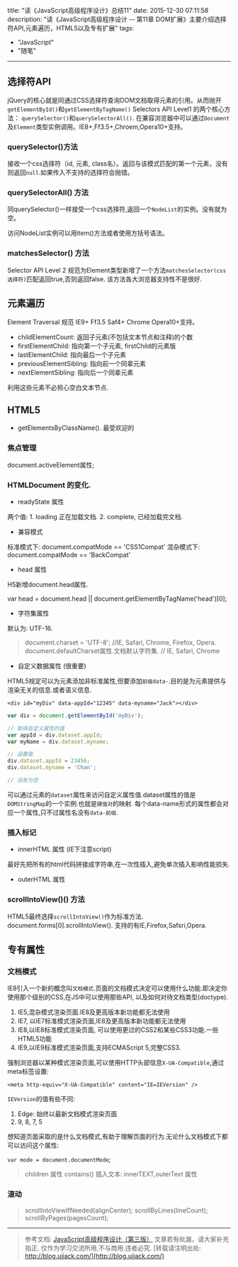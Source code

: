 title: "读《JavaScript高级程序设计》总结11"
date: 2015-12-30 07:11:58
description: "读《JavaScript高级程序设计 -- 第11章 DOM扩展》主要介绍选择符API,元素遍历，HTML5以及专有扩展"
tags:
- "JavaScript"
- "随笔"
---

## 选择符API

jQuery的核心就是同通过CSS选择符查询DOM文档取得元素的引用。从而抛开`getElementById()`和`getElementByTagName()`
Selectors API Level1 的两个核心方法： `querySelector()`和`querySelectorAll()`.
在兼容浏览器中可以通过`Document`及`Element`类型实例调用。IE8+,Ff3.5+,Chroem,Opera10+支持。

### querySelector()方法

接收一个css选择符（id, 元素, class名）。返回与该模式匹配的第一个元素，没有则返回`null`.如果传入不支持的选择符会抛错。

### querySelectorAll() 方法

同querySelector()一样接受一个css选择符,返回一个`NodeList`的实例。没有就为空。

访问NodeList实例可以用item()方法或者使用方括号语法。

### matchesSelector() 方法

Selector API Level 2 规范为Element类型新增了一个方法`matchesSelector(css选择符)`匹配返回true,否则返回false.
该方法各大浏览器支持性不是很好.

## 元素遍历

Element Traversal 规范 IE9+ Ff3.5 Saf4+ Chrome Opera10+支持。

- childElementCount: 返回子元素(不包括文本节点和注释)的个数
- firstElementChild: 指向第一个子元素, firstChild的元素版
- lastElementChild: 指向最后一个子元素
- previousElementSibling: 指向前一个同辈元素
- nextElementSibling: 指向后一个同辈元素

利用这些元素不必担心空白文本节点.

## HTML5

- getElementsByClassName(). 最受欢迎的

### 焦点管理

document.activeElement属性;

### HTMLDocument 的变化.

- readyState 属性

两个值: 1. loading 正在加载文档. 2. complete, 已经加载完文档.

- 兼容模式

标准模式下: document.compatMode == 'CSS1Compat'
混杂模式下: document.compatMode == 'BackCompat'

- head 属性

H5新增document.head属性.

var head = document.head || document.getElementByTagName('head')[0];

- 字符集属性

默认为: UTF-16.
> document.charset = 'UTF-8'; //IE, Safari, Chrome, Firefox, Opera.
> document.defaultCharset属性.文档默认字符集. // IE, Safari, Chrome

- 自定义数据属性 (很重要)

HTML5规定可以为元素添加非标准属性,但要添加`前缀data-`.目的是为元素提供与渲染无关的信息.或者语义信息.

```plain
<div id="myDiv" data-appId="12345" data-myname="Jack"></div>
```

```js
var div = document.getElementById('myDiv');

// 取得自定义属性的值
var appId = div.dataset.appId;
var myName = div.dataset.myname;

// 设置值
div.dataset.appId = 23456;
div.dataset.myname = 'Chan';

// 没有为空
```
可以通过元素的`dataset`属性来访问自定义属性值.dataset属性的值是`DOMStringMap`的一个实例.也就是`键值对`的映射.
每个data-name形式的属性都会对应一个属性,只不过属性名没有`data-前缀`.

### 插入标记

- innerHTML 属性 (IE下注意script)

最好先把所有的html代码拼接成字符串,在一次性插入,避免单次插入影响性能损失.

- outerHTML 属性

### scrollIntoView()() 方法

HTML5最终选择`scrollIntoView()`作为标准方法. document.forms[0].scrollIntoView(). 支持的有IE,Firefox,Safsri,Opera.

## 专有属性

### 文档模式

IE8引入一个新的概念叫`文档模式`.页面的文档模式决定可以使用什么功能.即决定你使用那个级别的CSS,在JS中可以使用那些API,
以及如何对待文档类型(doctype).
1. IE5,混杂模式渲染页面.IE8及更高版本新功能都无法使用
2. IE7, 以IE7标准模式渲染页面,IE8及更高版本新功能都无法使用
3. IE8,以IE8标准模式渲染页面, 可以使用更过的CSS2和某些CSS3功能.一些HTML5功能
4. IE9,以IE9标准模式渲染页面,支持ECMAScript 5,完整CSS3.

强制浏览器以某种模式渲染页面,可以使用HTTP头部信息`X-UA-Compatible`,通过meta标签设置:

```plain
<meta http-equiv="X-UA-Compatible" content="IE=IEVersion" />
```

`IEVersion`的值有些不同:
1. Edge: 始终以最新文档模式渲染页面
2. 9, 8, 7, 5

想知道页面采取的是什么文档模式,有助于理解页面的行为.无论什么文档模式下都可以访问这个属性:

`var mode = document.documentMode`;

> children 属性
> contains()
> 插入文本: innerTEXT,outerText 属性

### 滚动

> scrollIntoViewIfNeeded(alignCenter);
> scrollByLines(lineCount);
> scrollByPages(pagesCount);



-----------------------

> 参考文档: [JavaScript高级程序设计（第三版）](http://www.ituring.com.cn/book/946)
> 文章若有纰漏，请大家补充指正.
> 仅作为学习交流所用,不与商用.违者必究.
> [转载请注明出处: http://blog.uijack.com/](http://blog.uijack.com/)
